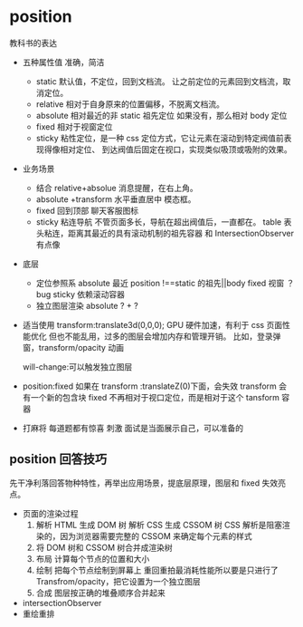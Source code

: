 # position

教科书的表达

- 五种属性值 准确，简洁

  - static 默认值，不定位，回到文档流。
    让之前定位的元素回到文档流，取消定位。
  - relative 相对于自身原来的位置偏移，不脱离文档流。
  - absolute 相对最近的非 static 祖先定位
    如果没有，那么相对 body 定位
  - fixed 相对于视窗定位
  - sticky 粘性定位，是一种 css 定位方式，它让元素在滚动到特定阀值前表现得像相对定位、
    到达阀值后固定在视口，实现类似吸顶或吸附的效果。

- 业务场景

  - 结合 relative+absolue 消息提醒，在右上角。
  - absolute +transform 水平垂直居中 模态框。
  - fixed 回到顶部 聊天客服图标
  - sticky 粘连导航 不管页面多长，导航在超出阀值后，一直都在。
    table 表头粘连，距离其最近的具有滚动机制的祖先容器
    和 IntersectionObserver 有点像

- 底层

  - 定位参照系
    absolute 最近 position !==static 的祖先||body
    fixed 视窗 ？ bug
    sticky 依赖滚动容器
  - 独立图层渲染
    absolute ? + ?

- 适当使用 transform:translate3d(0,0,0);
  GPU 硬件加速，有利于 css 页面性能优化
  但也不能乱用，过多的图层会增加内存和管理开销。
  比如，登录弹窗，transform/opacity 动画

  will-change:可以触发独立图层

- position:fixed 如果在 transform :translateZ(0)下面，会失效
  transform 会有一个新的包含块 fixed 不再相对于视口定位，而是相对于这个 tansform 容器

- 打麻将 每道题都有惊喜 刺激
  面试是当面展示自己，可以准备的

## position 回答技巧

先干净利落回答物种特性，再举出应用场景，提底层原理，图层和 fixed 失效亮点。

- 页面的渲染过程
  1. 解析 HTML 生成 DOM 树
     解析 CSS 生成 CSSOM 树 CSS 解析是阻塞渲染的，因为浏览器需要完整的 CSSOM 来确定每个元素的样式
  2. 将 DOM 树和 CSSOM 树合并成渲染树
  3. 布局 计算每个节点的位置和大小
  4. 绘制 把每个节点绘制到屏幕上 重回重拍最消耗性能所以要是只进行了 Transfrom/opacity，把它设置为一个独立图层
  5. 合成 图层按正确的堆叠顺序合并起来
- intersectionObserver
- 重绘重排
